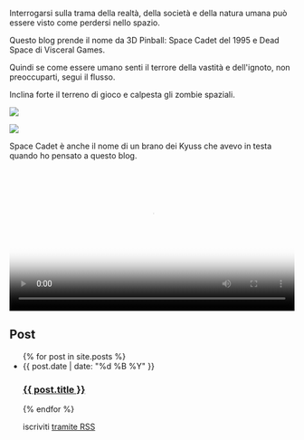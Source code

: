Interrogarsi sulla trama della realtà, della società e della natura umana può essere visto come perdersi nello spazio.

Questo blog prende il nome da 3D Pinball: Space Cadet del 1995 e Dead Space di Visceral Games.

Quindi se come essere umano senti il terrore della vastità e dell'ignoto, non preoccuparti, segui il flusso.

Inclina forte il terreno di gioco e calpesta gli zombie spaziali.

![](/images/dead-space.gif)

![](/images/3D_Pinball.png)

Space Cadet è anche il nome di un brano dei Kyuss che avevo in testa quando ho pensato a questo blog.

<video width="100%" height="auto" controls poster="https://img.youtube.com/vi/aW8nFgRwnoA/0.jpg">
  <source src="https://user-images.githubusercontent.com/103458862/221435341-da1ec07e-903d-4ed8-ba8d-e3d7a9163a5d.mp4" type="video/mp4">
  Your browser does not support the video tag.
</video> 
<h2 class="post-list-heading">Post</h2>
<ul class="post-list">
{% for post in site.posts %}
  <li>
      <span class="post-meta">{{ post.date | date: "%d %B %Y" }}</span>
      <h3>
        <a class="post-link" href="{{ post.url | relative_url }}">{{ post.title }}</a>
      </h3>
  </li>
{% endfor %}
<p class="rss-subscribe">iscriviti <a href="/feed.xml">tramite RSS</a></p>
